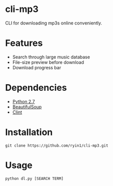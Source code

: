 # cli-mp3
CLI for downloading mp3s online conveniently.

# Features
* Search through large music database
* File-size preview before download
* Download progress bar

# Dependencies
* [Python 2.7](https://www.python.org/download/releases/2.7/)
* [BeautifulSoup](http://www.crummy.com/software/BeautifulSoup/)
* [Clint](https://pypi.python.org/pypi/clint/)

# Installation
`git clone https://github.com/ryin1/cli-mp3.git`

# Usage
`python dl.py [SEARCH TERM]`
